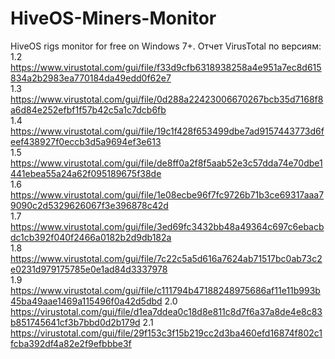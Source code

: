 # HiveOS-Miners-Monitor
HiveOS rigs monitor for free on Windows 7+. Отчет VirusTotal по версиям:<br>
1.2 https://www.virustotal.com/gui/file/f33d9cfb6318938258a4e951a7ec8d615834a2b2983ea770184da49edd0f62e7<br>
1.3 https://www.virustotal.com/gui/file/0d288a22423006670267bcb35d7168f8a6d84e252efbf1f57b42c5a1c7dcb6fb<br>
1.4 https://www.virustotal.com/gui/file/19c1f428f653499dbe7ad9157443773d6feef438927f0eccb3d5a9694ef3e613<br>
1.5 https://www.virustotal.com/gui/file/de8ff0a2f8f5aab52e3c57dda74e70dbe1441ebea55a24a62f095189675f38de<br>
1.6 https://www.virustotal.com/gui/file/1e08ecbe96f7fc9726b71b3ce69317aaa79090c2d5329626067f3e396878c42d<br>
1.7 https://www.virustotal.com/gui/file/3ed69fc3432bb48a49364c697c6ebacbdc1cb392f040f2466a0182b2d9db182a<br>
1.8 https://www.virustotal.com/gui/file/7c22c5a5d616a7624ab71517bc0ab73c2e0231d979175785e0e1ad84d3337978<br>
1.9 https://www.virustotal.com/gui/file/c111794b47188248975686af11e11b993b45ba49aae1469a115496f0a42d5dbd
2.0 https://virustotal.com/gui/file/d1ea7ddea0c18d8e811c8d7f6a37a8de4e8c83b851745641cf3b7bbd0d2b179d
2.1 https://virustotal.com/gui/file/29f153c3f15b219cc2d3ba460efd16874f802c1fcba392df4a82e2f9efbbbe3f

